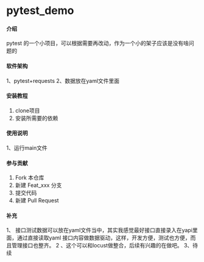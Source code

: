 # pytest_demo

#### 介绍
pytest 的一个小项目，可以根据需要再改动，作为一个小的架子应该是没有啥问题的

#### 软件架构
1、pytest+requests
2、数据放在yaml文件里面

#### 安装教程

1.  clone项目
2.  安装所需要的依赖


#### 使用说明

1、运行main文件

#### 参与贡献

1.  Fork 本仓库
2.  新建 Feat_xxx 分支
3.  提交代码
4.  新建 Pull Request


#### 补充
1、 接口测试数据可以放在yaml文件当中，其实我感觉最好接口直接录入在yapi里面，通过直接读取yaml
接口内容做数据驱动，这样，开发方便，测试也方便，而且管理接口也整齐。
2 、这个可以和locust做整合，后续有兴趣的在做吧。
3、待续

